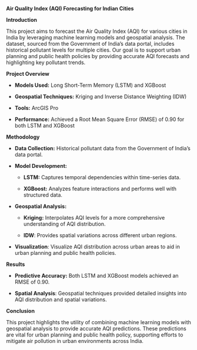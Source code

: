 ****Air Quality Index (AQI) Forecasting for Indian Cities****


**Introduction**

This project aims to forecast the Air Quality Index (AQI) for various cities in India by leveraging machine learning models and geospatial analysis. The dataset, sourced from the Government of India’s data portal, includes historical pollutant levels for multiple cities. Our goal is to support urban planning and public health policies by providing accurate AQI forecasts and highlighting key pollutant trends.

**Project Overview**
- **Models Used:** Long Short-Term Memory (LSTM) and XGBoost

- **Geospatial Techniques:** Kriging and Inverse Distance Weighting (IDW)

- **Tools:** ArcGIS Pro

- **Performance:** Achieved a Root Mean Square Error (RMSE) of 0.90 for both LSTM and XGBoost

**Methodology**
- **Data Collection:** Historical pollutant data from the Government of India’s data portal.

- **Model Development:**

  - **LSTM:** Captures temporal dependencies within time-series data.

  - **XGBoost:** Analyzes feature interactions and performs well with structured data.

- **Geospatial Analysis:**

  - **Kriging:** Interpolates AQI levels for a more comprehensive understanding of AQI distribution.

  - **IDW**: Provides spatial variations across different urban regions.

- **Visualization**: Visualize AQI distribution across urban areas to aid in urban planning and public health policies.

**Results**
 - **Predictive Accuracy:** Both LSTM and XGBoost models achieved an RMSE of 0.90.

- **Spatial Analysis**: Geospatial techniques provided detailed insights into AQI distribution and spatial variations.

**Conclusion**

This project highlights the utility of combining machine learning models with geospatial analysis to provide accurate AQI predictions. 
These predictions are vital for urban planning and public health policy, supporting efforts to mitigate air pollution in urban environments across India.
